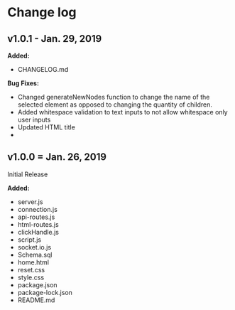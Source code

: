 # Change log

## v1.0.1 - Jan. 29, 2019

**Added:**
 - CHANGELOG.md 

**Bug Fixes:**
 - Changed generateNewNodes function to change the name of the selected element as opposed to changing the quantity of children.
 - Added whitespace validation to text inputs to not allow whitespace only user inputs
 - Updated HTML title
 - 


## v1.0.0 = Jan. 26, 2019

 Initial Release

**Added:**
 - server.js
 - connection.js
 - api-routes.js
 - html-routes.js
 - clickHandle.js
 - script.js
 - socket.io.js
 - Schema.sql
 - home.html
 - reset.css
 - style.css
 - package.json
 - package-lock.json
 - README.md